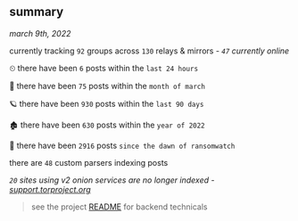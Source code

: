 
## summary
_march 9th, 2022_

currently tracking `92` groups across `130` relays & mirrors - _`47` currently online_

⏲ there have been `6` posts within the `last 24 hours`

🦈 there have been `75` posts within the `month of march`

🪐 there have been `930` posts within the `last 90 days`

🏚 there have been `630` posts within the `year of 2022`

🦕 there have been `2916` posts `since the dawn of ransomwatch`

there are `48` custom parsers indexing posts

_`20` sites using v2 onion services are no longer indexed - [support.torproject.org](https://support.torproject.org/onionservices/v2-deprecation/)_

> see the project [README](https://github.com/thetanz/ransomwatch#ransomwatch--) for backend technicals
